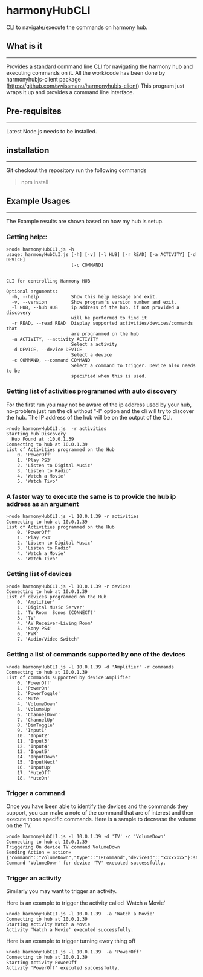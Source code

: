 # harmonyHubCLI
CLI to navigate/execute the commands on harmony hub.


## What is it
----------
Provides a standard command line CLI for navigating the harmony hub and executing commands on it.
All the work/code has been done by harmonyhubjs-client package (https://github.com/swissmanu/harmonyhubjs-client)
This program just wraps it up and provides a command line interface.


## Pre-requisites
--------------
Latest Node.js needs to be installed.


## installation
------------
Git checkout the repository
run the following commands
> npm install

## Example Usages
--------------

The Example results are shown based on how my hub is setup.

### Getting help::
```
>node harmonyHubCLI.js -h
usage: harmonyHubCLI.js [-h] [-v] [-l HUB] [-r READ] [-a ACTIVITY] [-d DEVICE]
                        [-c COMMAND]


CLI for controlling Harmony HUB

Optional arguments:
  -h, --help            Show this help message and exit.
  -v, --version         Show program's version number and exit.
  -l HUB, --hub HUB     ip address of the hub. if not provided a discovery
                        will be performed to find it
  -r READ, --read READ  Display supported activities/devices/commands that
                        are programmed on the hub
  -a ACTIVITY, --activity ACTIVITY
                        Select a activity
  -d DEVICE, --device DEVICE
                        Select a device
  -c COMMAND, --command COMMAND
                        Select a command to trigger. Device also needs to be
                        specified when this is used.

```

### Getting list of activities programmed with auto discovery
For the first run you may not be aware of the ip address used by your hub,
no-problem just run the cli without "-l" option and the cli will try to discover the hub.
The IP address of the hub will be on the output of the CLI.

```
>node harmonyHubCLI.js  -r activities
Starting hub Discovery
  Hub Found at :10.0.1.39
Connecting to hub at 10.0.1.39
List of Activities programmed on the Hub
    0. 'PowerOff'
    1. 'Play PS3'
    2. 'Listen to Digital Music'
    3. 'Listen to Radio'
    4. 'Watch a Movie'
    5. 'Watch Tivo'
```

### A faster way to execute the same is to provide the hub ip address as an argument
```
>node harmonyHubCLI.js -l 10.0.1.39 -r activities
Connecting to hub at 10.0.1.39
List of Activities programmed on the Hub
    0. 'PowerOff'
    1. 'Play PS3'
    2. 'Listen to Digital Music'
    3. 'Listen to Radio'
    4. 'Watch a Movie'
    5. 'Watch Tivo'
```
### Getting list of devices
```
>node harmonyHubCLI.js -l 10.0.1.39 -r devices
Connecting to hub at 10.0.1.39
List of devices programmed on the Hub
    0. 'Amplifier'
    1. 'Digital Music Server'
    2. 'TV Room  Sonos (CONNECT)'
    3. 'TV'
    4. 'AV Receiver-Living Room'
    5. 'Sony PS4'
    6. 'PVR'
    7. 'Audio/Video Switch'
```

### Getting a list of commands supported by one of the devices
```
>node harmonyHubCLI.js -l 10.0.1.39 -d 'Amplifier' -r commands
Connecting to hub at 10.0.1.39
List of commands supported by device:Amplifier
    0. 'PowerOff'
    1. 'PowerOn'
    2. 'PowerToggle'
    3. 'Mute'
    4. 'VolumeDown'
    5. 'VolumeUp'
    6. 'ChannelDown'
    7. 'ChannelUp'
    8. 'DimToggle'
    9. 'Input1'
    10. 'Input2'
    11. 'Input3'
    12. 'Input4'
    13. 'Input5'
    14. 'InputDown'
    15. 'InputNext'
    16. 'InputUp'
    17. 'MuteOff'
    18. 'MuteOn'
```

### Trigger a command
Once you have been able to identify the devices and the commands they support,
you can make a note of the command that are of interest and then execute those specific commands.
Here is a sample to decrease the volume on the TV.

```
>node harmonyHubCLI.js -l 10.0.1.39 -d 'TV' -c 'VolumeDown'
Connecting to hub at 10.0.1.39
Triggering On device TV command VolumeDown
Sending Action = action={"command"::"VolumeDown","type"::"IRCommand","deviceId"::"xxxxxxxx"}:status=press
Command 'VolumeDown' for device 'TV' executed successfully.
```

### Trigger an activity
Similarly you may want to trigger an activity.

Here is an example to trigger the activity called 'Watch a Movie'

```
>node harmonyHubCLI.js -l 10.0.1.39  -a 'Watch a Movie'
Connecting to hub at 10.0.1.39
Starting Activity Watch a Movie
Activity 'Watch a Movie' executed successfully.
```

Here is an example to trigger turning every thing off

```
>node harmonyHubCLI.js -l 10.0.1.39  -a 'PowerOff'
Connecting to hub at 10.0.1.39
Starting Activity PowerOff
Activity 'PowerOff' executed successfully.
```